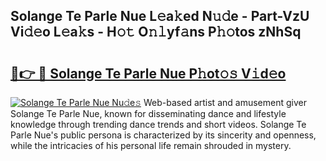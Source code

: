 ## Solange Te Parle Nue L𝚎a𝚔ed N𝚞𝚍e - Part-VzU Vi𝚍𝚎o L𝚎a𝚔s - H𝚘𝚝 O𝚗𝚕yf𝚊ns P𝚑𝚘tos zNhSq

# <h2><a href="http://kfea0p.oniu.top/?m=Solange+Te+Parle+Nue">🔗👉 🔴 Solange Te Parle Nue P𝚑ot𝚘𝚜 V𝚒d𝚎o</a></h2>

[![Solange Te Parle Nue Nu𝚍e𝚜](https://i.imgur.com/0qMVB7G.gif)](http://kfea0p.oniu.top/?m=Solange+Te+Parle+Nue)
Web-based artist and amusement giver Solange Te Parle Nue, known for disseminating dance and lifestyle knowledge through trending dance trends and short videos. Solange Te Parle Nue's public persona is characterized by its sincerity and openness, while the intricacies of his personal life remain shrouded in mystery.  
